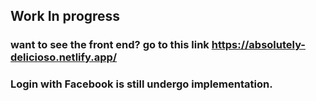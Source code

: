 ## Work In progress
### want to see the front end? go to this link https://absolutely-delicioso.netlify.app/

### Login with Facebook is still undergo implementation.


